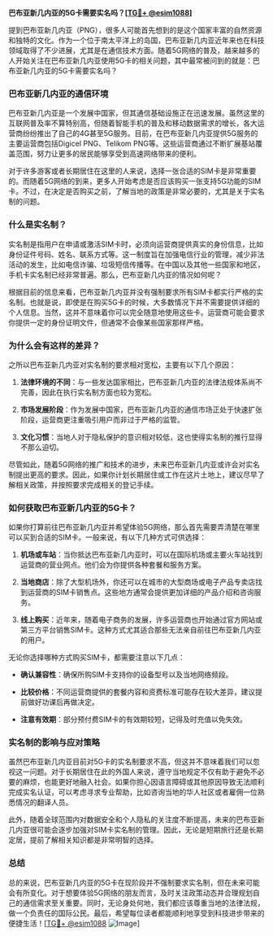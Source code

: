 **巴布亚新几内亚的5G卡需要实名吗？[[TG💪+ @esim1088](https://t.me/s/esim1088)]**

提到巴布亚新几内亚（PNG），很多人可能首先想到的是这个国家丰富的自然资源和独特的文化。作为一个位于南太平洋上的岛国，巴布亚新几内亚近年来也在科技领域取得了不少进展，尤其是在通信技术方面。随着5G网络的普及，越来越多的人开始关注在巴布亚新几内亚使用5G卡的相关问题，其中最常被问到的就是：巴布亚新几内亚的5G卡需要实名吗？

### 巴布亚新几内亚的通信环境

巴布亚新几内亚是一个发展中国家，但其通信基础设施正在迅速发展。虽然这里的互联网普及率不算特别高，但随着智能手机的普及和移动数据需求的增长，各大运营商纷纷推出了自己的4G甚至5G服务。目前，在巴布亚新几内亚提供5G服务的主要运营商包括Digicel PNG、Telikom PNG等。这些运营商通过不断扩展基站覆盖范围，努力让更多的居民能够享受到高速网络带来的便利。

对于许多游客或者长期居住在这里的人来说，选择一张合适的SIM卡是非常重要的。而随着5G网络的到来，更多人开始考虑是否应该购买一张支持5G功能的SIM卡。不过，在决定是否购买之前，了解当地的政策是非常必要的，尤其是关于实名制的问题。

### 什么是实名制？

实名制是指用户在申请或激活SIM卡时，必须向运营商提供真实的身份信息，比如身份证件号码、姓名、联系方式等。这一制度旨在加强电信行业的管理，减少非法活动的发生，比如电信诈骗、垃圾短信传播等。在中国以及其他一些国家和地区，手机卡实名制已经非常普遍。那么，巴布亚新几内亚的情况如何呢？

根据目前的信息来看，巴布亚新几内亚并没有强制要求所有SIM卡都实行严格的实名制。也就是说，即使是在购买5G卡的时候，大多数情况下并不需要提供详细的个人信息。当然，这并不意味着你可以完全随意地使用这些卡。运营商可能会要求你提供一定的身份证明文件，但通常不会像某些国家那样严格。

### 为什么会有这样的差异？

之所以巴布亚新几内亚对实名制的要求相对宽松，主要有以下几个原因：

1. **法律环境的不同**：与一些发达国家相比，巴布亚新几内亚的法律法规体系尚不完善，因此在执行实名制方面也较为宽松。
   
2. **市场发展阶段**：作为发展中国家，巴布亚新几内亚的通信市场正处于快速扩张阶段，运营商更注重吸引用户而非过于严格的监管。

3. **文化习惯**：当地人对于隐私保护的意识相对较低，这也使得实名制的推行显得不那么迫切。

尽管如此，随着5G网络的推广和技术的进步，未来巴布亚新几内亚或许会对实名制提出更高的要求。因此，如果你计划长期居住或工作在这片土地上，建议尽早了解相关政策，并按照要求完成相关的登记手续。

### 如何获取巴布亚新几内亚的5G卡？

如果你打算前往巴布亚新几内亚并希望体验5G网络，那么首先需要弄清楚在哪里可以买到合适的SIM卡。一般来说，有以下几种方式可供选择：

1. **机场或车站**：当你抵达巴布亚新几内亚时，可以在国际机场或主要火车站找到运营商的营业网点。他们会为你提供各种套餐和服务方案。

2. **当地商店**：除了大型机场外，你还可以在城市的大型商场或电子产品专卖店找到运营商的SIM卡销售点。这些地方通常会提供更加详细的产品介绍和咨询服务。

3. **线上购买**：近年来，随着电子商务的发展，许多运营商也开始通过官方网站或第三方平台销售SIM卡。这种方式尤其适合那些无法亲自前往巴布亚新几内亚的用户。

无论你选择哪种方式购买SIM卡，都需要注意以下几点：

- **确认兼容性**：确保所购SIM卡支持你的设备型号以及当地网络频段。
  
- **比较价格**：不同运营商提供的套餐内容和资费标准可能存在较大差异，建议提前做好功课后再做决定。
  
- **注意有效期**：部分预付费SIM卡的有效期较短，记得及时充值以免失效。

### 实名制的影响与应对策略

虽然巴布亚新几内亚目前对5G卡的实名制要求不高，但这并不意味着我们可以忽视这一问题。对于长期居住在此的外国人来说，遵守当地规定不仅有助于避免不必要的麻烦，也能更好地融入社会。如果你担心因语言障碍或其他原因导致无法顺利完成实名认证，可以考虑寻求专业帮助，比如咨询当地的华人社区或者雇佣一位熟悉情况的翻译人员。

此外，随着全球范围内对数据安全和个人隐私的关注度不断提高，未来的巴布亚新几内亚很可能会逐步加强对SIM卡实名制的管理。因此，无论是短期旅行还是长期定居，提前了解相关知识都是非常明智的选择。

### 总结

总的来说，巴布亚新几内亚的5G卡在现阶段并不强制要求实名制，但在未来可能会有所变化。对于想要体验5G网络的朋友而言，及时关注政策动态并合理规划自己的通信需求至关重要。同时，无论身处何地，我们都应该尊重当地的法律法规，做一个负责任的国际公民。最后，希望每位读者都能顺利地享受到科技进步带来的便捷生活！[[TG💪+ @esim1088](https://t.me/s/esim1088) ![Image](https://i.postimg.cc/4NQfJmqS/Snipaste-2025-05-13-00-14-12.png)]